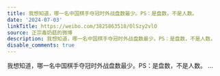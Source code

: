 ```yaml
---
title: 我想知道，哪一名中国棋手夺冠时外战盘数最少。PS：是盘数，不是人数。
date: '2024-07-03'
linkTitle: https://weibo.com/3825863518/OlSzy2vlO
source: 正宗毒奶菇的微博
description: 我想知道，哪一名中国棋手夺冠时外战盘数最少。PS：是盘数，不是人数。  ...
disable_comments: true
---
```

我想知道，哪一名中国棋手夺冠时外战盘数最少。PS：是盘数，不是人数。  ...